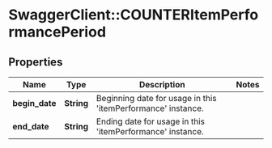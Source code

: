 # SwaggerClient::COUNTERItemPerformancePeriod

## Properties
Name | Type | Description | Notes
------------ | ------------- | ------------- | -------------
**begin_date** | **String** | Beginning date for usage in this &#39;itemPerformance&#39; instance. | 
**end_date** | **String** | Ending date for usage in this &#39;itemPerformance&#39; instance. | 


